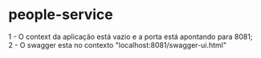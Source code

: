 # people-service

1 - O context da aplicação está vazio e a porta está apontando para 8081;  
2 - O swagger esta no contexto "localhost:8081/swagger-ui.html"  
